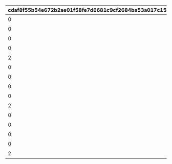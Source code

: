 |cdaf8f55b54e672b2ae01f58fe7d6681c9cf2684ba53a017c15c93b5a2652590|8be5b6d058ad31a12355ccfe4a7f1f3d4d936e41bd57e2c14bdde08f702638de|d3a457958016fe634dac6de0eb4eef1799b723dde8c9864b97183622904166f4|5edb552e072d005cfd30faf46a8666a20b6b193e42de583659f625ade17f388f|baf88e8b1d181088d2d585f6c785970b8426f821cb0c6f86f7b321569e188a1b|23e9a022d0dcb380759071f3bcb69bfe2ab59e2c11f3f001833a7fce1e872364|888e00ddc76a2f96cf4616b8cebc4b6dd51276bd56ce03fa4b5fc9006a3483b8|a6aceb0cd681f7e771378c81add0bf12e50939c31529c1c3bcd541f5bc8fc511|780b35a1cbe23b05daef5732612a58234db45b2bbc295c4d58ab9c7912530c36|60255df29cee674dd0520cca3156f75755dafc815beb56b8f97ff4bf1a38c886|115c8628cddbe6b66124f92d800644849b9ebf8fd550be6a776428e907eb38d1|8f1dabfa0f5b425551194a1bb5daed47fabb5c68aeccb52227b6e62132525a48|b1ea36b5f4e2b42027716075f0f77274b0028d55dec499305bc6c1c8332137c4|612a5334b515b859676c066c500f08b0fd87d253ec390431e8ba5094a54e83dc|99d10f541146fda2acff65c39c4c40a1761099814cc74e8a36c4afeca23238b0|0210a56dfd82a21476c90a41df04aae76e2fcb14d65f1de8a0057ddb4b4bd674|227353f491c86e1a472e1bac6515cf3205cc609e98d569a916ac2a1b1774887a|c207120fc96052cee747d53676ae542d3cd521b867a1b8b9adca67b61af71444|
| --- | --- | --- | --- | --- | --- | --- | --- | --- | --- | --- | --- | --- | --- | --- | --- | --- | --- |
|0|0|0|1|5000|12|20000|スコアを累計で20000獲得しよう|0|0|0|0|0|0|0|94002|0|0|
|0|0|0|2|10000|12|40000|スコアを累計で40000獲得しよう|0|0|0|0|0|0|0|94002|0|0|
|0|0|0|3|15000|12|60000|スコアを累計で60000獲得しよう|0|0|0|0|0|0|0|94002|0|0|
|0|0|0|4|20000|12|80000|スコアを累計で80000獲得しよう|0|0|0|0|0|0|0|94002|0|0|
|2|0|5|5|50|8|100000|スコアを累計で100000獲得しよう|0|0|0|0|0|0|0|91002|23001|0|
|0|0|0|6|25000|12|120000|スコアを累計で120000獲得しよう|0|0|0|0|0|0|0|94002|0|0|
|0|0|0|7|30000|12|140000|スコアを累計で140000獲得しよう|0|0|0|0|0|0|0|94002|0|0|
|0|0|0|8|35000|12|160000|スコアを累計で160000獲得しよう|0|0|0|0|0|0|0|94002|0|0|
|0|0|0|9|40000|12|180000|スコアを累計で180000獲得しよう|0|0|0|0|0|0|0|94002|0|0|
|2|0|5|10|50|8|200000|スコアを累計で200000獲得しよう|0|0|0|0|0|0|0|91002|23001|0|
|0|0|0|11|55000|12|220000|スコアを累計で220000獲得しよう|0|0|0|0|0|0|0|94002|0|0|
|0|0|0|12|35000|12|240000|スコアを累計で240000獲得しよう|0|0|0|0|0|0|0|94002|0|0|
|0|0|0|13|40000|12|260000|スコアを累計で260000獲得しよう|0|0|0|0|0|0|0|94002|0|0|
|0|0|0|14|45000|12|280000|スコアを累計で280000獲得しよう|0|0|0|0|0|0|0|94002|0|0|
|2|0|10|15|150|8|300000|スコアを累計で300000獲得しよう|0|0|0|0|0|0|0|91002|23001|0|